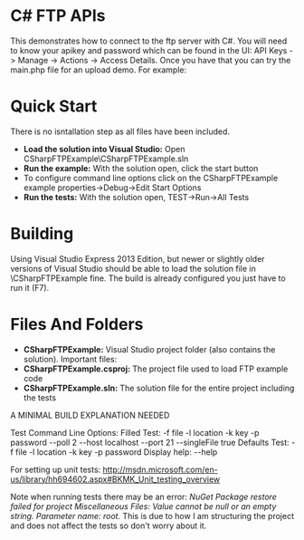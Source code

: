 C# FTP APIs
===========

This demonstrates how to connect to the ftp server with C#. You will need to know your apikey and password which can be found in the UI: API Keys -\> Manage -\> Actions -\> Access Details. Once you
have that you can try the main.php file for an upload demo. For example:

Quick Start
===========

There is no isntallation step as all files have been included.

* **Load the solution into Visual Studio:** Open CSharpFTPExample\CSharpFTPExample.sln
* **Run the example:** With the solution open, click the start button
 * To configure command line options click on the CSharpFTPExample example properties->Debug->Edit Start Options
* **Run the tests:** With the solution open, TEST->Run->All Tests

Building
========

Using Visual Studio Express 2013 Edition, but newer or slightly older versions of Visual Studio should be able to load the solution file in \CSharpFTPExample fine. The build is already configured you just have to run it (F7).


Files And Folders
=================

* **CSharpFTPExample:** Visual Studio project folder (also contains the solution). Important files:
 * **CSharpFTPExample.csproj:** The project file used to load FTP example code
 * **CSharpFTPExample.sln:** The solution file for the entire project including the tests


A MINIMAL BUILD EXPLANATION NEEDED


Test Command Line Options:
Filled Test: -f file -l location -k key -p password --poll 2 --host localhost --port 21 --singleFile true
Defaults Test: -f file -l location -k key -p password
Display help: --help


For setting up unit tests:
http://msdn.microsoft.com/en-us/library/hh694602.aspx#BKMK_Unit_testing_overview

Note when running tests there may be an error:
*NuGet Package restore failed for project Miscellaneous Files: Value cannot be null or an empty string.
Parameter name: root.*
This is due to how I am structuring the project and does not affect the tests so don't worry about it.
